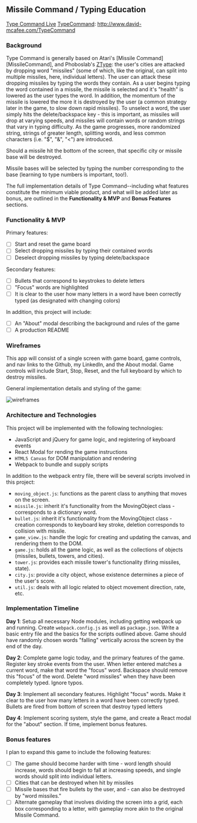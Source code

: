 ## Missile Command / Typing Education

[Type Command Live][TypeCommand]
[TypeCommand]: http://www.david-mcafee.com/TypeCommand

### Background

Type Command is generally based on Atari's [Missile Command][MissileCommand], and Phoboslab's [ZType][Ztype]: the user's cities are attacked by dropping word "missiles" (some of which, like the original, can split into multiple missiles, here, individual letters). The user can attack these dropping missiles by typing the words they contain. As a user begins typing the word contained in a missile, the missile is selected and it's "health" is lowered as the user types the word. In addition, the momentum of the missile is lowered the more it is destroyed by the user (a common strategy later in the game, to slow down rapid missiles). To unselect a word, the user simply hits the delete/backspace key - this is important, as missiles will drop at varying speeds, and missiles will contain words or random strings that vary in typing difficulty. As the game progresses, more randomized string, strings of greater length, splitting words, and less common characters (i.e. "$", "&", "<") are introduced.

Should a missile hit the bottom of the screen, that specific city or missile base will be destroyed.

Missile bases will be selected by typing the number corresponding to the base (learning to type numbers is important, too!).

The full implementation details of Type Command--including what features constitute the minimum viable product, and what will be added later as bonus, are outlined in the **Functionality & MVP** and **Bonus Features** sections.

### Functionality & MVP  

Primary features:
- [ ] Start and reset the game board
- [ ] Select dropping missiles by typing their contained words
- [ ] Deselect dropping missiles by typing delete/backspace

Secondary features:
- [ ] Bullets that correspond to keystrokes to delete letters
- [ ] "Focus" words are highlighted
- [ ] It is clear to the user how many letters in a word have been correctly typed (as designated with changing colors)

In addition, this project will include:
- [ ] An "About" modal describing the background and rules of the game
- [ ] A production README

### Wireframes

This app will consist of a single screen with game board, game controls, and nav links to the Github, my LinkedIn,
and the About modal.  Game controls will include Start, Stop, Reset, and the full keyboard by which to destroy missiles.

General implementation details and styling of the game:

![wireframes](https://github.com/david-mcafee/TypeCommand/blob/master/docs/wireframes/mockup.png)

### Architecture and Technologies

This project will be implemented with the following technologies:

- JavaScript and jQuery for game logic, and registering of keyboard events
- React Modal for rending the game instructions
- `HTML5 Canvas` for DOM manipulation and rendering
- Webpack to bundle and supply scripts

In addition to the webpack entry file, there will be several scripts involved in this project:

- `moving_object.js`: functions as the parent class to anything that moves on the screen.
- `missile.js`: inherit it's functionality from the MovingObject class - corresponds to a dictionary word.
- `bullet.js`: inherit it's functionality from the MovingObject class - creation corresponds to keyboard key stroke, deletion corresponds to collision with missile.
- `game_view.js`: handle the logic for creating and updating the canvas, and rendering them to the DOM.
- `game.js`: holds all the game logic, as well as the collections of objects (missiles, bullets, towers, and cities).
- `tower.js`: provides each missile tower's functionality (firing missiles, state).
- `city.js`: provide a city object, whose existence determines a piece of the user's score.
- `util.js`: deals with all logic related to object movement direction, rate, etc.


### Implementation Timeline

**Day 1**: Setup all necessary Node modules, including getting webpack up and running. Create `webpack.config.js` as well as `package.json`. Write a basic entry file and the basics for the scripts outlined above. Game should have randomly chosen words "falling" vertically across the screen by the end of the day.

**Day 2**: Complete game logic today, and the primary features of the game. Register key stroke events from the user. When letter entered matches a current word, make that word the "focus" word. Backspace should remove this "focus" of the word. Delete "word missiles" when they have been completely typed. Ignore typos.

**Day 3**: Implement all secondary features. Highlight "focus" words. Make it clear to the user how many letters in a word have been correctly typed. Bullets are fired from bottom of screen that destroy typed letters

**Day 4**: Implement scoring system, style the game, and create a React modal for the "about" section. If time, implement bonus features.


### Bonus features

I plan to expand this game to include the following features:

- [ ] The game should become harder with time - word length should increase, words should begin to fall at increasing speeds, and single words should split into individual letters.
- [ ] Cities that can be destroyed when hit by missiles
- [ ] Missile bases that fire bullets by the user, and  - can also be destroyed by "word missiles."
- [ ] Alternate gameplay that involves dividing the screen into a grid, each box corresponding to a letter, with gameplay more akin to the original Missile Command.

[TypeCommand]: http://www.david-mcafee.com/TypeCommand
[ZType]: http://zty.pe/

